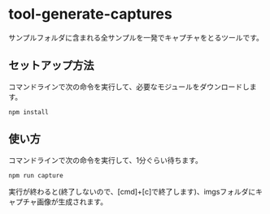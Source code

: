 # tool-generate-captures

サンプルフォルダに含まれる全サンプルを一発でキャプチャをとるツールです。

## セットアップ方法

コマンドラインで次の命令を実行して、必要なモジュールをダウンロードします。

```
npm install
```

## 使い方

コマンドラインで次の命令を実行して、1分ぐらい待ちます。

```
npm run capture
```

実行が終わると(終了しないので、[cmd]+[c]で終了します)、imgsフォルダにキャプチャ画像が生成されます。
